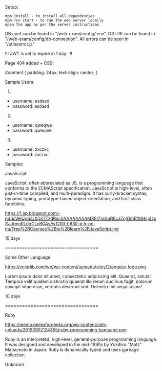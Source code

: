 Setup:

    npm install - to install all dependencies
    npm run start - to run the web server locally
    open the app as per the server instructions


DB conf can be found in "/web-exam/config/.env".
DB URI can be found in "/web-exam/config/db-connection".
All errors can be seen in "/utils/error.js"

!!! JWT is set to expire in 1 day. !!!

Page 404 added + CSS:

#content {
    padding: 24px;
    text-align: center;
}

Sample Users:

1.
 - username: asdasd
 - password: asdasd

2.
 - username: qweqwe
 - password: qweqwe

3.
 - username: zxczxc
 - password: zxczxc


 Samples:

JavaScript
        
JavaScript, often abbreviated as JS, is a programming language that conforms to the ECMAScript specification. JavaScript is high-level, often just-in-time compiled, and multi-paradigm. It has curly-bracket syntax, dynamic typing, prototype-based object-orientation, and first-class functions.

 https://1.bp.blogspot.com/-pdqcVeIQp64/XDX7TzdRdcI/AAAAAAAAM8E/ZmGuB6caZqIGmEflGHcj3zgXJJrmqRLdgCLcBGAs/w1200-h630-p-k-no-nu/Free%2BCourses%2Bto%2Blearn%2BJavaScript.jpg

 15 days

=================================

Some Other Language

 https://colorlib.com/wp/wp-content/uploads/sites/2/angular-logo.png

Lorem ipsum dolor sit amet, consectetur adipisicing elit. Quaerat, soluta! Tempora velit quidem distinctio quaerat illo rerum ducimus fugit, dolorum suscipit vitae esse, veritatis deserunt sed. Deleniti nihil sequi ipsam!


10 days

=================================


Ruby

https://media.geeksforgeeks.org/wp-content/cdn-uploads/20190902124355/ruby-programming-language.png

Ruby is an interpreted, high-level, general-purpose programming language. It was designed and developed in the mid-1990s by Yukihiro "Matz" Matsumoto in Japan. Ruby is dynamically typed and uses garbage collection.

Unknown